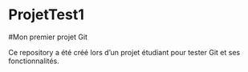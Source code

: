 # ProjetTest1

#Mon premier projet Git

Ce repository a été créé lors d’un projet étudiant pour tester Git et ses fonctionnalités.
